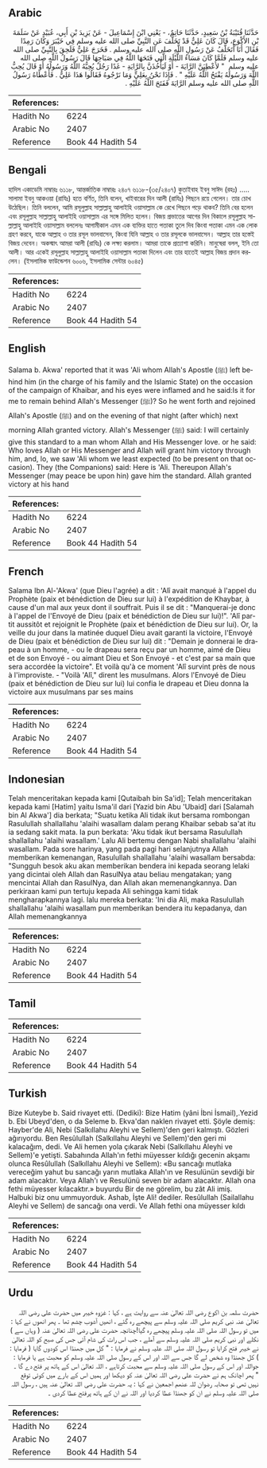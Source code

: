 ## Arabic


<div dir="rtl" lang="ar" style={{fontSize:'larger',backgroundColor:'#f8f9fa',padding:20}}>
حَدَّثَنَا قُتَيْبَةُ بْنُ سَعِيدٍ، حَدَّثَنَا حَاتِمٌ، - يَعْنِي ابْنَ إِسْمَاعِيلَ - عَنْ يَزِيدَ بْنِ أَبِي، عُبَيْدٍ عَنْ سَلَمَةَ بْنِ الأَكْوَعِ، قَالَ كَانَ عَلِيٌّ قَدْ تَخَلَّفَ عَنِ النَّبِيِّ صلى الله عليه وسلم فِي خَيْبَرَ وَكَانَ رَمِدًا فَقَالَ أَنَا أَتَخَلَّفُ عَنْ رَسُولِ اللَّهِ صلى الله عليه وسلم ‏.‏ فَخَرَجَ عَلِيٌّ فَلَحِقَ بِالنَّبِيِّ صلى الله عليه وسلم فَلَمَّا كَانَ مَسَاءُ اللَّيْلَةِ الَّتِي فَتَحَهَا اللَّهُ فِي صَبَاحِهَا قَالَ رَسُولُ اللَّهِ صلى الله عليه وسلم ‏ "‏ لأُعْطِيَنَّ الرَّايَةَ - أَوْ لَيَأْخُذَنَّ بِالرَّايَةِ - غَدًا رَجُلٌ يُحِبُّهُ اللَّهُ وَرَسُولُهُ أَوْ قَالَ يُحِبُّ اللَّهَ وَرَسُولَهُ يَفْتَحُ اللَّهُ عَلَيْهِ ‏"‏ ‏.‏ فَإِذَا نَحْنُ بِعَلِيٍّ وَمَا نَرْجُوهُ فَقَالُوا هَذَا عَلِيٌّ ‏.‏ فَأَعْطَاهُ رَسُولُ اللَّهِ صلى الله عليه وسلم الرَّايَةَ فَفَتَحَ اللَّهُ عَلَيْهِ ‏.‏
</div>
<div style={{backgroundColor:'#f8f9fa',padding:20, marginBottom: 10}}><table> <thead> <tr> <th>References:</th> <th></th> </tr> </thead> <tbody><tr><td>Hadith No</td><td>6224</td></tr><tr><td>Arabic No</td><td>2407</td></tr><tr><td>Reference</td><td>Book 44 Hadith 54</td></tr></tbody></table></div>

## Bengali


<div dir="ltr" lang="bn" style={{fontSize:'larger',backgroundColor:'#f8f9fa',padding:20}}>
হাদিস একাডেমি নাম্বারঃ ৬১১৮, আন্তর্জাতিক নাম্বারঃ ২৪০৭ ৬১১৮-(৩৫/২৪০৭) কুতাইবাহ ইবনু সাঈদ (রহঃ) ..... সালামা ইবনু আকওয়া (রাযিঃ) হতে বর্ণিত, তিনি বলেন, খাইবারের দিন আলী (রাযিঃ) পিছনে রয়ে গেলেন। তার চোখ উঠেছিল। তিনি বললেন, আমি রসূলুল্লাহ সাল্লাল্লাহু আলাইহি ওয়াসাল্লাম কে রেখে পিছনে পড়ে থাকব? তিনি বের হলেন এবং রসূলুল্লাহ সাল্লাল্লাহু আলাইহি ওয়াসাল্লাম এর সঙ্গে মিলিত হলেন। বিজয় প্রভাতের আগের দিন বিকালে রসূলুল্লাহ সাল্লাল্লাহু আলাইহি ওয়াসাল্লাম বললেনঃ আগামীকাল এমন এক ব্যক্তির হাতে পতাকা তুলে দিব কিংবা পতাকা এমন এক লোক গ্রহণ করবে, যাকে আল্লাহ ও তার রসূল ভালবাসেন, কিংবা যিনি আল্লাহ ও তার রসূলকে ভালবাসেন। আল্লাহ তার হস্তেই বিজয় দেবেন। অকস্মাৎ আমরা আলী (রাযিঃ) কে লক্ষ্য করলাম। আমরা তাকে প্রত্যাশা করিনি। মানুষেরা বলল, ইনি তো আলী। আর একেই রসূলুল্লাহ সাল্লাল্লাহু আলাইহি ওয়াসাল্লাম পতাকা দিলেন এবং তার হাতেই আল্লাহ বিজয় প্রদান করলেন। (ইসলামিক ফাউন্ডেশন ৬০০৬, ইসলামিক সেন্টার ৬০৪৫)
</div>
<div style={{backgroundColor:'#f8f9fa',padding:20, marginBottom: 10}}><table> <thead> <tr> <th>References:</th> <th></th> </tr> </thead> <tbody><tr><td>Hadith No</td><td>6224</td></tr><tr><td>Arabic No</td><td>2407</td></tr><tr><td>Reference</td><td>Book 44 Hadith 54</td></tr></tbody></table></div>

## English


<div dir="ltr" lang="en" style={{fontSize:'larger',backgroundColor:'#f8f9fa',padding:20}}>
Salama b. Akwa' reported that it was 'Ali whom Allah's Apostle (ﷺ) left behind him (in the charge of his family and the Islamic State) on the occasion of the campaign of Khaibar, and his eyes were inflamed and he said:Is it for me to remain behind Allah's Messenger (ﷺ)? So he went forth and rejoined Allah's Apostle (ﷺ) and on the evening of that night (after which) next morning Allah granted victory. Allah's Messenger (ﷺ) said: I will certainly give this standard to a man whom Allah and His Messenger love. or he said: Who loves Allah or His Messenger and Allah will grant him victory through him, and, lo, we saw 'Ali whom we least expected (to be present on that occasion). They (the Companions) said: Here is 'Ali. Thereupon Allah's Messenger (may peace be upon hin) gave him the standard. Allah granted victory at his hand
</div>
<div style={{backgroundColor:'#f8f9fa',padding:20, marginBottom: 10}}><table> <thead> <tr> <th>References:</th> <th></th> </tr> </thead> <tbody><tr><td>Hadith No</td><td>6224</td></tr><tr><td>Arabic No</td><td>2407</td></tr><tr><td>Reference</td><td>Book 44 Hadith 54</td></tr></tbody></table></div>

## French


<div dir="ltr" lang="fr" style={{fontSize:'larger',backgroundColor:'#f8f9fa',padding:20}}>
Salama Ibn Al-'Akwa' (que Dieu l'agrée) a dit : 'Alî avait manqué à l'appel du Prophète (paix et bénédiction de Dieu sur lui) à l'expédition de Khaybar, à cause d'un mal aux yeux dont il souffrait. Puis il se dit : "Manquerai-je donc à l'appel de l'Envoyé de Dieu (paix et bénédiction de Dieu sur lui)!". 'Alî partit aussitôt et rejoignit le Prophète (paix et bénédiction de Dieu sur lui). Or, la veille du jour dans la matinée duquel Dieu avait garanti la victoire, l'Envoyé de Dieu (paix et bénédiction de Dieu sur lui) dit : "Demain je donnerai le drapeau à un homme, - ou le drapeau sera reçu par un homme, aimé de Dieu et de son Envoyé - ou aimant Dieu et Son Envoyé - et c'est par sa main que sera accordée la victoire". Et voilà qu'à ce moment 'Alî survint près de nous à l'improviste. - "Voilà 'Alî," dirent les musulmans. Alors l'Envoyé de Dieu (paix et bénédiction de Dieu sur lui) lui confia le drapeau et Dieu donna la victoire aux musulmans par ses mains
</div>
<div style={{backgroundColor:'#f8f9fa',padding:20, marginBottom: 10}}><table> <thead> <tr> <th>References:</th> <th></th> </tr> </thead> <tbody><tr><td>Hadith No</td><td>6224</td></tr><tr><td>Arabic No</td><td>2407</td></tr><tr><td>Reference</td><td>Book 44 Hadith 54</td></tr></tbody></table></div>

## Indonesian


<div dir="ltr" lang="id" style={{fontSize:'larger',backgroundColor:'#f8f9fa',padding:20}}>
Telah menceritakan kepada kami [Qutaibah bin Sa'id]; Telah menceritakan kepada kami [Hatim] yaitu Isma'il dari [Yazid bin Abu 'Ubaid] dari [Salamah bin Al Akwa'] dia berkata; "Suatu ketika Ali tidak ikut bersama rombongan Rasulullah shallallahu 'alaihi wasallam dalam perang Khaibar sebab sa'at itu ia sedang sakit mata. Ia pun berkata: 'Aku tidak ikut bersama Rasulullah shallallahu 'alaihi wasallam.' Lalu Ali bertemu dengan Nabi shallallahu 'alaihi wasallam. Pada sore harinya, yang pada pagi hari selanjutnya Allah memberikan kemenangan, Rasulullah shallallahu 'alaihi wasallam bersabda: "Sungguh besok aku akan memberikan bendera ini kepada seorang lelaki yang dicintai oleh Allah dan RasulNya atau beliau mengatakan; yang mencintai Allah dan RasulNya, dan Allah akan memenangkannya. Dan perkiraan kami pun tertuju kepada Ali sehingga kami tidak mengharapkannya lagi. lalu mereka berkata: 'Ini dia Ali, maka Rasulullah shallallahu 'alaihi wasallam pun memberikan bendera itu kepadanya, dan Allah memenangkannya
</div>
<div style={{backgroundColor:'#f8f9fa',padding:20, marginBottom: 10}}><table> <thead> <tr> <th>References:</th> <th></th> </tr> </thead> <tbody><tr><td>Hadith No</td><td>6224</td></tr><tr><td>Arabic No</td><td>2407</td></tr><tr><td>Reference</td><td>Book 44 Hadith 54</td></tr></tbody></table></div>

## Tamil


<div dir="ltr" lang="ta" style={{fontSize:'larger',backgroundColor:'#f8f9fa',padding:20}}>

</div>
<div style={{backgroundColor:'#f8f9fa',padding:20, marginBottom: 10}}><table> <thead> <tr> <th>References:</th> <th></th> </tr> </thead> <tbody><tr><td>Hadith No</td><td>6224</td></tr><tr><td>Arabic No</td><td>2407</td></tr><tr><td>Reference</td><td>Book 44 Hadith 54</td></tr></tbody></table></div>

## Turkish


<div dir="ltr" lang="tr" style={{fontSize:'larger',backgroundColor:'#f8f9fa',padding:20}}>
Bize Kuteybe b. Said rivayet etti. (Dediki): Bize Hatim (yâni İbni İsmail),.Yezid b. Ebi Ubeyd'den, o da Seleme b. Ekva'dan naklen rivayet etti. Şöyle demiş: Hayber'de Ali, Nebi (Salkıllahu Aleyhi ve Sellem)'den geri kalmıştı. Gözleri ağırıyordu. Ben Resûlullah (Salkıllahu Aleyhi ve Sellem)'den geri mi kalacağım, dedi. Ve Ali hemen yola çıkarak Nebi (Salkıllahu Aleyhi ve Sellem)'e yetişti. Sabahında Allah'ın fethi müyesser kıldığı gecenin akşamı olunca Resûlullah (Salkıllahu Aleyhi ve Sellem): «Bu sancağı mutlaka vereceğim yahut bu sancağı yarın mutlaka Allah'ın ve Resulünün sevdiği bir adam alacaktır. Veya Allah'ı ve Resulünü seven bir adam alacaktır. Allah ona fethi müyesser kılacaktır.» buyurdu Bir de ne görelim, bu zât Ali imiş. Halbuki biz onu ummuyorduk. Ashab, İşte Ali! dediler. Resûlullah (Sailallahu Aleyhi ve Sellem) de sancağı ona verdi. Ve Allah fethi ona müyesser kıldı
</div>
<div style={{backgroundColor:'#f8f9fa',padding:20, marginBottom: 10}}><table> <thead> <tr> <th>References:</th> <th></th> </tr> </thead> <tbody><tr><td>Hadith No</td><td>6224</td></tr><tr><td>Arabic No</td><td>2407</td></tr><tr><td>Reference</td><td>Book 44 Hadith 54</td></tr></tbody></table></div>

## Urdu


<div dir="rtl" lang="ur" style={{fontSize:'larger',backgroundColor:'#f8f9fa',padding:20}}>
حضرت سلمہ بن اکوع رضی اللہ تعالیٰ عنہ سے روایت ہے ، کہا : غزوہ خیبر میں حضرت علی رضی اللہ تعالیٰ عنہ نبی کریم صلی اللہ علیہ وسلم سے پیچھے رہ گئے ، انھیں آشوب چشم تھا ۔ پھر انھوں نے کہا : میں تو رسول اللہ صلی اللہ علیہ وسلم پیچھے رہ گیا!چنانچہ حضرت علی رضی اللہ تعالیٰ عنہ ( وہاں سے ) نکلے اور نبی کریم صلی اللہ علیہ وسلم سے آملے ، جب اس رات کی شام آئی جس کی صبح کو اللہ تعالیٰ نے خیبر فتح کرایا تو رسول اللہ صلی اللہ علیہ وسلم نے فرمایا : " کل میں جھنڈا اس کودوں گایا ( فرمایا : ) کل جھنڈا وہ شخص لے گا جس سے اللہ اور اس کے رسول صلی اللہ علیہ وسلم کو محبت ہے یا فرمایا : جواللہ اور اس کے رسول صلی اللہ علیہ وسلم سے محبت کرتاہے ، اللہ تعالیٰ اس کے ہاتھ پر فتح دے گا ۔ " پھر اچانک ہم نے حضرت علی رضی اللہ تعالیٰ عنہ کو دیکھا اور ہمیں اس کے بارے میں کوئی توقع نہیں تھی تو صحابہ رضوان للہ عنھم اجمعین نے کہا : یہ حضرت علی رضی اللہ تعالیٰ عنہ ہیں ، رسول اللہ صلی اللہ علیہ وسلم نے ان کو جھنڈا عطا کردیا اور اللہ نے ان کے ہاتھ پرفتح عطا کردی ۔
</div>
<div style={{backgroundColor:'#f8f9fa',padding:20, marginBottom: 10}}><table> <thead> <tr> <th>References:</th> <th></th> </tr> </thead> <tbody><tr><td>Hadith No</td><td>6224</td></tr><tr><td>Arabic No</td><td>2407</td></tr><tr><td>Reference</td><td>Book 44 Hadith 54</td></tr></tbody></table></div>